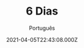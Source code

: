 ---
id: '53087461-d03e-42b3-818c-f9005933be87'
type: 'movie' # Filme, Série, Anime
title: "6 Dias"
synopsis: ["Em abril de 1980, uma série de homens armados invadem a embaixada iraniana localizada em Princes Gate, na cidade de Londres. Eles fazem todos de refém e durante os seis dias seguintes, um impasse tenso acontece. Um grupo de soldados altamente treinados se prepara para uma invasão nunca vista antes no mundo.",
]
originalTitle: "6 Days"
date: '2021-04-05T22:43:08.000Z'
update: '2021-04-05T22:43:08.000Z'
releaseDate: '2017-08-03T03:00:00.000Z'
imdb:
  rating: '6.2' # 8.5
  id: '' # tt0470752
duration: '1h 35m'
trailer:
  urls: [
    '0KYroBErj1g',
  ]
tags: ['720p', '1080p', '720p', '1080p']
genre: ['Ação', 'Drama', 'Mistério'] #
quality: 'BluRay 720p | 1080p' # BluRay, WEB-DL, HDTV, WEB-DL4K, WEB-DLe
format: 'Mkv | Mp4' # MKV, MP4, TS
audio: 'Português, Inglês' # Dublado, Legendado, Dual Audio, Dub & Leg
subtitle: 'Português' # Português, inglês,
size: '1.11 GB | 1.42 GB | 1.77 GB | 2.08 GB' # 4.8 GB
audioQuality: 10
videoQuality: 10
directors: []
#  - name: 'Lana Wachowski'
#    image: ''
#  - name: 'Lilly Wachowski'
#    image: ''
cast: []
#  - name: 'Keanu Reeves'
#    image: ''
#    characterName: 'Neo'
writers: []
#  - name: ''
#    image: ''
maturityRating:
  age: '' # L , 10, 12, 14, 16, 18
  topics: [''] # Violence, Illegal drugs, Inappropriate Language, Legal Drugs, Sexual Content, Extreme Violence
###########################################
download:
  
  - url: 'magnet:?xt=urn:btih:7585678AF1C6C1B3441A0B587B5D46F8F76DD421'
    resolution: '720p' # 720p, 1080p, 4K,
    audio: 'Dual Áudio' # Dublado, Legendado, Dual Audio
    size: '' # 4.8 GB
    quality: '' # BluRay, WEB-DL
    format: '' # MKV
  - url: 'magnet:?xt=urn:btih:3097BDE9125C0F0E8D9C8E0E93B5BB8833FB8797'
    resolution: '1080p' # 720p, 1080p, 4K,
    audio: 'Dual Áudio' # Dublado, Legendado, Dual Audio
    size: '' # 4.8 GB
    quality: '' # BluRay, WEB-DL
    format: '' # MKV
  - url: 'magnet:?xt=urn:btih:F9A25971D72DA3C3E310BFFBBA598DC9C3CE052B'
    resolution: '720p' # 720p, 1080p, 4K,
    audio: 'Dublado' # Dublado, Legendado, Dual Audio
    size: '' # 4.8 GB
    quality: '' # BluRay, WEB-DL
    format: '' # MKV
  - url: 'magnet:?xt=urn:btih:4A15CE31586353D4DE0E5BA8B4C2BA7972488D7A'
    resolution: '1080p' # 720p, 1080p, 4K,
    audio: 'Dublado' # Dublado, Legendado, Dual Audio
    size: '' # 4.8 GB
    quality: '' # BluRay, WEB-DL
    format: '' # MKV
images:
  cover: '/assets/movies/6-dias.jpg'
  background: '/assets/movies/'
---